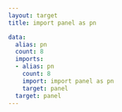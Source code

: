 ```yaml
---
layout: target
title: import panel as pn

data:
  alias: pn
  count: 8
  imports:
  - alias: pn
    count: 8
    import: import panel as pn
    target: panel
  target: panel
---
```

